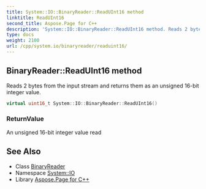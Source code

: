 ```yaml
---
title: System::IO::BinaryReader::ReadUInt16 method
linktitle: ReadUInt16
second_title: Aspose.Page for C++
description: 'System::IO::BinaryReader::ReadUInt16 method. Reads 2 bytes from the input stream and returns them as an unsigned 16-bit integer value in C++.'
type: docs
weight: 2100
url: /cpp/system.io/binaryreader/readuint16/
---
```

## BinaryReader::ReadUInt16 method


Reads 2 bytes from the input stream and returns them as an unsigned 16-bit integer value.

```cpp
virtual uint16_t System::IO::BinaryReader::ReadUInt16()
```


### ReturnValue

An unsigned 16-bit integer value read

## See Also

* Class [BinaryReader](../)
* Namespace [System::IO](../../)
* Library [Aspose.Page for C++](../../../)
